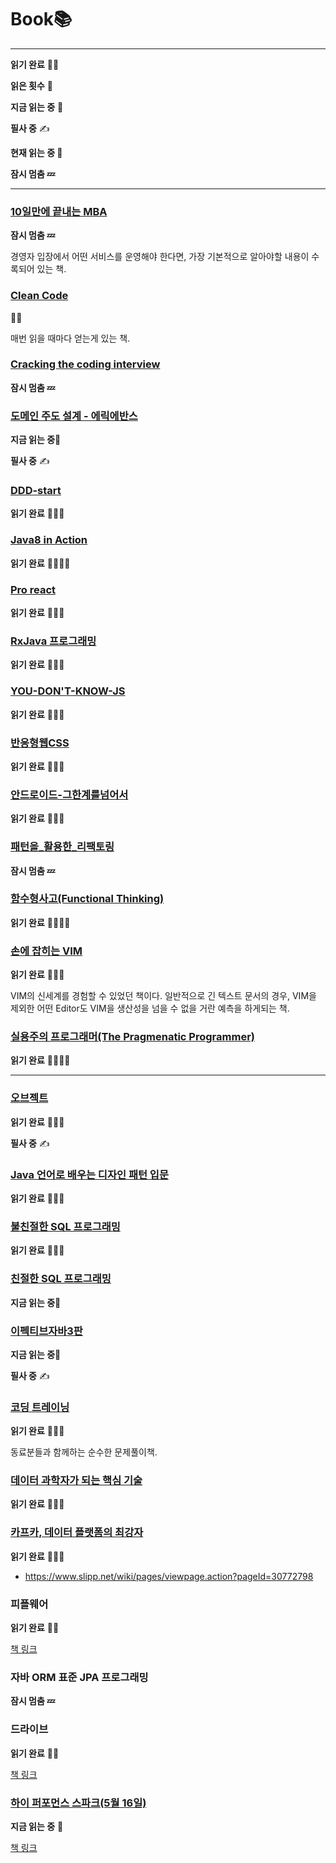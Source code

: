 # Book📚

---



**읽기 완료** 📕🔚



**읽은 횟수** 🌟

**지금 읽는 중** 🔖

**필사 중** ✍



**현재 읽는 중 📖**

**잠시 멈춤 💤**

---
### [10일만에 끝내는 MBA](/10일%20만에%20끝내는%20MBA)

**잠시 멈춤 💤**

경영자 입장에서 어떤 서비스를 운영해야 한다면, 가장 기본적으로 알아야할 내용이 수록되어 있는 책.



### [Clean Code](/Clean%20Code)

🌟🌟


매번 읽을 때마다 얻는게 있는 책.



### [Cracking the coding interview](/Cracking%20the%20coding%20interview)

**잠시 멈춤 💤**



### [도메인 주도 설계 - 에릭에반스](/ddd)

**지금 읽는 중**🔖

**필사 중** ✍



### [DDD-start](/DDD-start)

**읽기 완료** 📕🔚🌟



### [Java8 in Action](/Java8%20in%20Action)

**읽기 완료** 📕🔚🌟🌟



### [Pro react](/Pro%20react)

**읽기 완료** 📕🔚🌟



### [RxJava 프로그래밍](/RxJava%20프로그래밍)

**읽기 완료** 📕🔚🌟



### [YOU-DON'T-KNOW-JS](/YOU-DON'T-KNOW-JS)

**읽기 완료** 📕🔚🌟



### [반응형웹CSS](/반응형웹CSS)

**읽기 완료** 📕🔚🌟



### [안드로이드-그한계를넘어서](/안드로이드-그한계를넘어서)

**읽기 완료** 📕🔚🌟



### [패턴을_활용한_리팩토링](/패턴을_활용한_리팩토링)

**잠시 멈춤 💤**



### [함수형사고(Functional Thinking)](https://github.com/LenKIM/Book/tree/master/%ED%95%A8%EC%88%98%ED%98%95%EC%82%AC%EA%B3%A0(Functional%20Thinking))

**읽기 완료** 📕🔚🌟🌟



### [손에 잡히는 VIM](손에%20잡히는%20VIM.md)

**읽기 완료** 📕🔚🌟

VIM의 신세계를 경험할 수 있었던 책이다. 일반적으로 긴 텍스트 문서의 경우, VIM을 제외한 어떤 Editor도 VIM을 생산성을 넘을 수 없을 거란 예측을 하게되는 책.



### [실용주의 프로그래머(The Pragmenatic Programmer)](실용주의%20프로그래머(The%20Pragmenatic%20Programmer).md)

**읽기 완료** 📕🔚🌟🌟



---



### [오브젝트](https://github.com/LenKIM/object-book)

**읽기 완료** 📕🔚🌟

**필사 중** ✍



### [Java 언어로 배우는 디자인 패턴 입문](https://github.com/LenKIM/DesignPattern)

**읽기 완료** 📕🔚🌟


### [불친절한 SQL 프로그래밍](https://github.com/sql-study/archive)

**읽기 완료** 📕🔚🌟

### [친절한 SQL 프로그래밍](https://github.com/sql-study/archive)

**지금 읽는 중**🔖


### [이펙티브자바3판](https://github.com/LenKIM/everyone-is-effective-java-study)

**지금 읽는 중**🔖

**필사 중** ✍


### [코딩 트레이닝](https://github.com/LenKIM/coding-trainning)

**읽기 완료** 📕🔚🌟

동료분들과 함께하는 순수한 문제풀이책.



### [데이터 과학자가 되는 핵심 기술](https://github.com/LenKIM/Show-me-the-data-science/tree/master/03.Principles-of-Data-Science)

**읽기 완료** 📕🔚🌟



### [카프카, 데이터 플랫폼의 최강자](https://github.com/LenKIM/Show-me-the-data-science/blob/master/02.BigData/kafka/Summary.md)

**읽기 완료** 📕🔚🌟



- https://www.slipp.net/wiki/pages/viewpage.action?pageId=30772798



### 피플웨어

**읽기 완료** 📕🔚

[책 링크]([https://insightbooklist.wordpress.com/books/ppp/%ED%94%BC%ED%94%8C%EC%9B%A8%EC%96%B4/](https://insightbooklist.wordpress.com/books/ppp/피플웨어/))



### 자바 ORM 표준 JPA 프로그래밍

**잠시 멈춤 💤**



### 드라이브

**읽기 완료** 📕🔚

[책 링크](http://www.yes24.com/Product/Goods/5819980?scode=032&OzSrank=10)

### [하이 퍼포먼스 스파크(5월 16일)](https://github.com/LenKIM/Show-me-the-data-science/tree/master/05.Spark%26Scala/HighPerformanceSpark)

**지금 읽는 중** 🔖

[책 링크](http://www.yes24.com/Product/Goods/5819980?scode=032&OzSrank=10)


